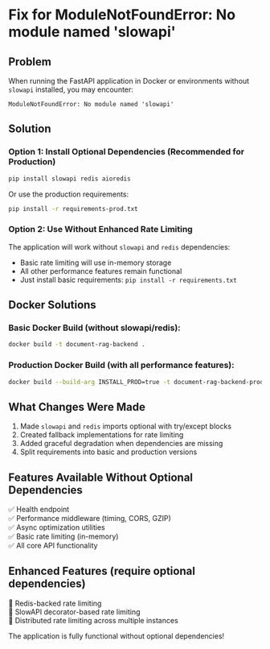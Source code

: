 # Fix for ModuleNotFoundError: No module named 'slowapi'

## Problem
When running the FastAPI application in Docker or environments without `slowapi` installed, you may encounter:

```
ModuleNotFoundError: No module named 'slowapi'
```

## Solution

### Option 1: Install Optional Dependencies (Recommended for Production)
```bash
pip install slowapi redis aioredis
```

Or use the production requirements:
```bash
pip install -r requirements-prod.txt
```

### Option 2: Use Without Enhanced Rate Limiting
The application will work without `slowapi` and `redis` dependencies:
- Basic rate limiting will use in-memory storage
- All other performance features remain functional
- Just install basic requirements: `pip install -r requirements.txt`

## Docker Solutions

### Basic Docker Build (without slowapi/redis):
```bash
docker build -t document-rag-backend .
```

### Production Docker Build (with all performance features):
```bash
docker build --build-arg INSTALL_PROD=true -t document-rag-backend-prod .
```

## What Changes Were Made
1. Made `slowapi` and `redis` imports optional with try/except blocks
2. Created fallback implementations for rate limiting
3. Added graceful degradation when dependencies are missing
4. Split requirements into basic and production versions

## Features Available Without Optional Dependencies
✅ Health endpoint  
✅ Performance middleware (timing, CORS, GZIP)  
✅ Async optimization utilities  
✅ Basic rate limiting (in-memory)  
✅ All core API functionality  

## Enhanced Features (require optional dependencies)
🔧 Redis-backed rate limiting  
🔧 SlowAPI decorator-based rate limiting  
🔧 Distributed rate limiting across multiple instances  

The application is fully functional without optional dependencies!
